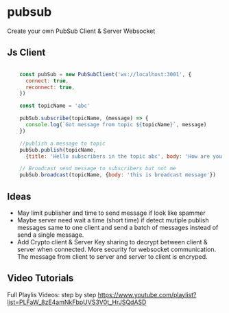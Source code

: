 # pubsub
Create your own PubSub Client &amp; Server Websocket

## Js Client

```javascript

    const pubSub = new PubSubClient('ws://localhost:3001', {
      connect: true,
      reconnect: true,
    })

    const topicName = 'abc'

    pubSub.subscribe(topicName, (message) => {
      console.log(`Got message from topic ${topicName}`, message)
    })

    //publish a message to topic
    pubSub.publish(topicName,
      {title: 'Hello subscribers in the topic abc', body: 'How are you ?'})

    // Broadcast send message to subscribers but not me
    pubSub.broadcast(topicName, {body: 'this is broadcast message'})

```

## Ideas

* May limit publisher and time to send message if look like spammer 
* Maybe server need wait a time (short time) if detect mutiple publish messages same to one client and send  a batch of messages instead of send a single message.
* Add Crypto client & Server Key sharing to decrypt between client & server when connected. More security for websocket communication. The message from client to server and server to client is encryped.


## Video Tutorials
Full Playlis Videos: step by step https://www.youtube.com/playlist?list=PLFaW_8zE4amNkFbpUVS3V0t_HrJSQdASD

